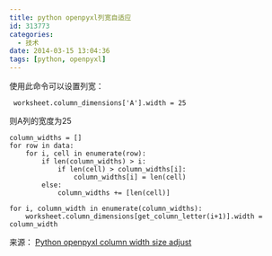 ```yaml
---
title: python openpyxl列宽自适应
id: 313773
categories:
  - 技术
date: 2014-03-15 13:04:36
tags: [python, openpyxl]
---
```


使用此命令可以设置列宽：

```
 worksheet.column_dimensions['A'].width = 25
```

则A列的宽度为25

```
column_widths = []
for row in data:
    for i, cell in enumerate(row):
        if len(column_widths) > i:
            if len(cell) > column_widths[i]:
                column_widths[i] = len(cell)
        else:
            column_widths += [len(cell)]

for i, column_width in enumerate(column_widths):
    worksheet.column_dimensions[get_column_letter(i+1)].width = column_width

```

来源： [Python openpyxl column width size adjust](http://stackoverflow.com/questions/13197574/python-openpyxl-column-width-size-adjust)